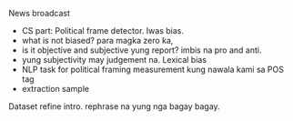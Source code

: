 News broadcast
* CS part: Political frame detector. Iwas bias.
* what is not biased? para magka zero ka, 
* is it objective and subjective yung report? imbis na pro and anti.
* yung subjectivity may judgement na. Lexical bias
* NLP task for political framing measurement kung nawala kami sa POS tag
* extraction sample

Dataset
refine intro. rephrase na yung nga bagay bagay.